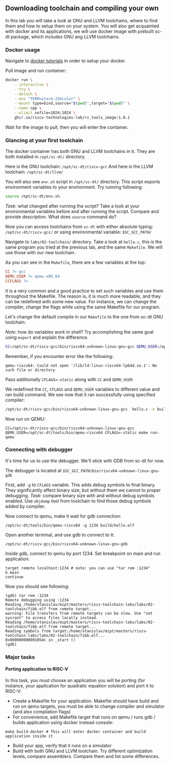 ## Downloading toolchain and compiling your own

In this lab you will take a look at GNU and LLVM toolchains, where to find them and how to setup them
on your system.
You will also get acquainted with docker and its applications, we will use docker image with
prebuilt sc-dt package, which includes GNU ang LLVM toolchains.

### Docker usage

Navigate to [docker tutorials](https://github.com/riscv-technologies-lab/testgen-lectures/tree/main/tutorials)
in order to setup your docker.

Pull image and run container:

```bash
docker run \
    --interactive \
    --tty \
    --detach \
    --env "TERM=xterm-256color" \
    --mount type=bind,source="$(pwd)",target="$(pwd)" \
    --name cpp \
    --ulimit nofile=1024:1024 \
    ghcr.io/riscv-technologies-lab/rv_tools_image:1.0.1
```

Wait for the image to pull, then you will enter the container.

### Glancing at your first toolchain

The docker container has both GNU and LLVM toolchains in it. They are both installed in `/opt/sc-dt/` directory.

Here is the GNU toolchain: `/opt/sc-dt/riscv-gcc`
And here is the LLVM toolchain: `/opt/sc-dt/llvm/`

You will also see `env.sh` script in `/opt/sc-dt/` directory. This script exports environment variables to
your environment. Try running following:

```bash
source /opt/sc-dt/env.sh
```

*Task*: what changed after running the script? Take a look at your environmental variables before and after running the script. Compare and provide description. What does `source` command do?

Now you can access toolchains from `sc-dt` with either absolute typing: `/opt/sc-dt/riscv-gcc/` or
using environmental variable: `$SC_GCC_PATH/`

Navigate to `labs/02-toolchain/` directory.
Take a look at `hello.c`, this is the same program you tried at the previous lab, and the same `Makefile`.
We will use those with our new toolchain.

As you can see in the `Makefile`, there are a few variables at the top:

```makefile
CC ?= gcc
QEMU_USER ?= qemu-x86_64
CCFLAGS ?= 
```

It is a very common and a good practice to set such variables and use them throughout the Makefile.
The reason is, it is much more readable, and they can be redefined with some new value. For instance,
we can change the compiler, change the flags while using the same Makefile for our program.

Let's change the default compile in our `Makefile` to the one from sc-dt GNU toolchain:

*Note*: how do variables work in shell? Try accomplishing the same goal using `export` and explain the difference.

```bash
CC=/opt/sc-dt/riscv-gcc/bin/riscv64-unknown-linux-gnu-gcc QEMU_USER=/opt/sc-dt/tools/bin/qemu-riscv64 make build
```

Remember, if you encounter error like the following:

```
qemu-riscv64: Could not open '/lib/ld-linux-riscv64-lp64d.so.1': No such file or directory
```

Pass additionally `CFLAGS=-static` along with `CC` and `QEMU_USER`

We redefined the `CC`, `CFLAGS` and  `QEMU_USER` variables to different value and ran build command. We see now that it ran successfully using specified compiler:

```bash
/opt/sc-dt/riscv-gcc/bin/riscv64-unknown-linux-gnu-gcc  hello.c -o build/hello.elf
```

Now run on QEMU:

```
CC=/opt/sc-dt/riscv-gcc/bin/riscv64-unknown-linux-gnu-gcc QEMU_USER=/opt/sc-dt/tools/bin/qemu-riscv64 CFLAGS=-static make run-qemu
```

### Connecting with debugger

It's time for us to use the debugger. We'll stick with GDB from sc-dt for now.

The debugger is located at `$SC_GCC_PATH/bin/riscv64-unknown-linux-gnu-gdb`

First, add `-g` to `CFLAGS` variable. This adds debug symbols to final binary.
They significantly affect binary size, but without them we cannot to proper debugging.
*Task*: compare binary size with and without debug symbols enabled. Use `objdump` tool from
toolchain to find those debug symbols added by compiler.

Now connect to qemu, make it wait for gdb connection:

`/opt/sc-dt/tools/bin/qemu-riscv64 -g 1234 build/hello.elf`

Open another terminal, and use gdb to connect to it:

`/opt/sc-dt/riscv-gcc/bin/riscv64-unknown-linux-gnu-gdb`

Inside gdb, connect to qemu by port 1234. Set breakpoint on main and run application:

```
target remote localhost:1234 # note: you can use "tar rem :1234"
b main
continue
```

Now you should see following:

```shell
(gdb) tar rem :1234
Remote debugging using :1234
Reading /home/stanislav/mipt/masters/riscv-toolchain-labs/labs/02-toolchain/fibb.elf from remote target...
warning: File transfers from remote targets can be slow. Use "set sysroot" to access files locally instead.
Reading /home/stanislav/mipt/masters/riscv-toolchain-labs/labs/02-toolchain/fibb.elf from remote target...
Reading symbols from target:/home/stanislav/mipt/masters/riscv-toolchain-labs/labs/02-toolchain/fibb.elf...
0x000000000001054c in _start ()
(gdb)
```

### Major tasks

#### Porting application to RISC-V

In this task, you must choose an application you will be porting (for instance, your application for quadratic equation solution) and port it to RISC-V:

- Create a Makefile for your application. Makefile should have build and run on qemu targets, you must be able to change compiler and simulator (and also compilation flags)
- For convenience, add Makefile target that runs on qemu / runs gdb / builds application using docker instead console:

```shell
make build-docker # This will enter docker container and build application inside it
```

- Build your app, verify that it runs on a simulator
- Build with both GNU and LLVM toolchain. Try different optimization levels, compare assemblers. Compare them and list some differences.
